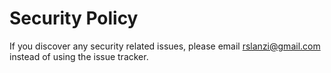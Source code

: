 # Security Policy

If you discover any security related issues, please email rslanzi@gmail.com instead of using the issue tracker.
